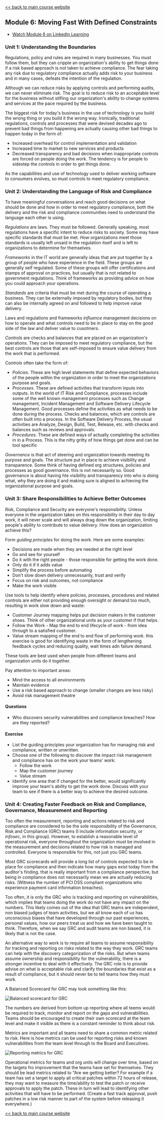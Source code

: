 [<< back to main course website](index.html)

## Module 6: Moving Fast With Defined Constraints

* [Watch Module 6 on LinkedIn Learning](https://www.linkedin.com/learning/lean-technology-strategy-moving-fast-with-defined-constraints)

### Unit 1: Understanding the Boundaries

Regulations, policy and rules are required in many businesses. You must follow them, but they can cripple an organization's ability to get things done if a risk based approach is not taken to achieve compliance. The fear taking any risk due to regulatory compliance actually adds risk to your business and in many cases, defeats the intention of the regulation.

Although we can reduce risks by applying controls and performing audits, we can never eliminate risk. The goal is to reduce risk to an acceptable level for the business without stifling our organization's ability to change systems and services at the pace required by the business.

The biggest risk for today's business in the use of technology is you build the wrong thing or you build it the wrong way. Ironically, traditional regulations, controls and processes that were devised decades ago to prevent bad things from happening are actually causing other bad things to happen today in the form of:

* Increased overhead for control implementation and validation
* Increased time to market to new services and products
* Decreased transparency and bad decisions when inappropriate controls are forced on people doing the work. The tendency is for people to sidestep the controls in order to get things done.

As the capabilities and use of technology used to deliver working software to consumers evolves, so must controls to meet regulatory compliance.

### Unit 2: Understanding the Language of Risk and Compliance

To have meaningful conversations and reach good decisions on what should be done and how in order to meet regulatory compliance, both the delivery and the risk and compliance communities need to understand the language each other is using.

*Regulations* are laws. They must be followed. Generally speaking, most regulations have a specific intent to reduce risks to society. Some may have specific standards that must be met. _How_ organizations meet those standards is usually left unsaid in the regulation itself and is left to organizations to determine for themselves.

*Frameworks* in the IT world are generally ideas that are put together by a group of people who have experience in the field. These groups are generally self regulated. Some of these groups will offer certifications and stamps of approval on practices, but usually that is not related to government regulations. Think of frameworks as providing advice on how you could approach your operations.

*Standards* are criteria that must be met during the course of operating a business. They can be externally imposed by regulatory bodies, but they can also be internally agreed on and followed to help improve value delivery.

Laws and regulations and frameworks _influence_ management decisions on how to operate and what controls need to be in place to stay on the good side of the law and deliver value to cusotmers.

*Controls* are checks and balances that are placed on an organization's operations. They can be imposed to meet regulatory compliance, but the best controls are those that are self-imposed to ensure value delivery from the work that is performed.

*Controls* often take the form of:

* *Policies*. These are high level statements that define expected behaviors of the people within the organization in order to meet the organizations purpose and goals.
* *Processes*. These are defined activities that transform inputs into outputs. In the world of IT Risk and Compliance, processes include some of the well known management processes such as Change management, Incident Management and Software Delivery Lifecycle Management. Good processes define the activities as what needs to be done during the process. Checks and balances, which are controls are often built into a process. In the Software Delivery Process, the usual activities are Analyze, Design, Build, Test, Release, etc. with checks and balances such as reviews and approvals.
* *Procedures*. These are defined ways of actually completing the activities in in a Process. This is the nitty gritty of how things get done and can be tool specific

*Governance* is that act of steering and organization towards meeting its purpose and goals. The structure put in place to achieve visibility and transparence. Some think of having defined org structures, policies and processes as good governance. this is not necessarily so. Good governance is about having hte visibility and transparency into who is doing what, why they are doing it and making sure is aligned to achieving the organizational purpose and goals.

### Unit 3: Share Responsibilities to Achieve Better Outcomes

Risk, Compliance and Security are everyone's responsibility. Unless everyone in the organization takes on this responsibility in their day to day work, it will never scale and will always drag down the organization, limiting people's ability to contribute to value delivery. How does an organization achieve this?

Form _guiding principles_ for doing the work. Here are some examples:

* Decisions are made when they are needed at the right level
* Go and see for yourself
* Do it with the right people - those responsible for getting the work done.
* Only do it if it adds value
* Simplify the process before automating
* Don’t slow down delivery unnecessarily, trust and verify
* Focus on risk and outcomes, not compliance
* Make the work visible

Use tools to help identify where policies, processes, procedures and related controls are either not providing enough oversight or demand too much, resulting in work slow down and waste:
* Customer Journey mapping helps put decision makers in the customer shoes. Think of other organizational units as your customer if that helps.
* Follow the Work - Map the end to end lifecycle of work - from idea through to a satisfied customer.
* Value stream mapping of the end to end flow of performing work. this exercise is good for identifying waste in the form of lengthening feedback cycles and reducing quality, wait times adn failure demand.

These tools are best used when people from different teams and organization units do it together.

Pay attention to important areas:
* Mind the access to all environments
* Maintain evidence
* Use a risk based approach to change (smaller changes are less risky)
* Avoid risk management theatre

#### Questions

* Who discovers security vulnerabilities and compliance breaches? How are they reported?

#### Exercise

* List the guiding principles your organization has for managing risk and compliance, written or unwritten.
* Choose one of the following to discover the impact risk management and compliance has on the work your teams’ work:
  * Follow the work
  * Map the customer journey
  * Value stream
* Identify one area that if changed for the better, would significantly improve your team's ability to get the work done. Discuss with your team to see if there is a better way to achieve the desired outcome.

### Unit 4: Creating Faster Feedback on Risk and Compliance, Governance, Measurement and Reporting

Too often the measurement, reporting and actions related to risk and compliance are considered to be the sole responsibility of the Governance, Risk and Compliance (GRC) teams (I include information security, or _infosec_, in this group). However, to establish a reasonable level of operational risk, everyone throughout the organization must be involved in the measurement and decisions related to how risk is managed and controlled. Everyone is responsible for this, not just you GRC teams.

Most GRC scorecards will provide a long list of controls expected to be in place for compliance and then indicate how many gaps exist today from the auditor's finding. that is really important from a compliance perspective, but being in compliance does not necessarily mean we are actually reducing risks. (Witness the number of PCI DSS compliant organizations who experience payment card information breaches).

Too often, it is only the GRC who is tracking and reporting on vulnerabilities, which implies that teams doing the work do not have any impact on the numbers. This likely comes out of the idea that GRC teams are independent, non biased judges of team activities, but we all know each of us has unconscious biases that have developed through our past experiences, personal values, how our peers treat us and how we have been taught to think. Therefore, when we say GRC and audit teams are non biased, it is likely that is not the case.

An alternative way to work is to require all teams to assume responsibility for tracking and reporting on risks related to the way they work. GRC teams can help with the discovery categorization of the risks. But when teams assume ownership and responsibility for the vulnerability, there is a stronger incentive to deal with it effectively. The GRC role is to provide advise on what is acceptable risk and clarify the boundaries that exist as a result of compliance, but it should never be to tell teams how they must work.

A Balanced Scorecard for GRC may look something like this:

![Balanced scorecard for GRC](assets/images/module6_unit4_grc_scorecard.png)

The numbers are derived from bottom up reporting where all teems would be required to track, monitor and report on the gaps and vulnerabilities. Teams should be encouraged to create their own scorecard at the team level and make it visible as there is a constant reminder to think about risk.

Metrics are important and all teams need to share a common metric related to risk. Here is how metrics can be used for reporting risks and known vulnerabilities from the team level through to the Board and Executives.

![Reporting metrics for GRC](assets/images/module6_unit4_metrics.png)

Operational metrics for teams and org units will change over time, based on the targets fro improvement that the teams have set for themselves. They should be lead metrics related to "Are we getting better? For example if a team has set a target to apply all critical patches within 72 hours of release, they may want to measure the time/ability to test the patch or receive approvals to apply the patch. These in turn will lead to identifying other activities that will have to be performed. (Create a fast track approval, push patches in a low risk manner to part of the system before releasing it everywhere.)

[<< back to main course website](index.html)
